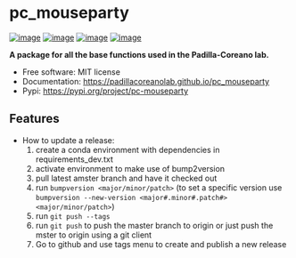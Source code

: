 # pc_mouseparty


[![image](https://img.shields.io/pypi/v/pc_mouseparty.svg)](https://pypi.python.org/pypi/pc_mouseparty)
[![image](https://img.shields.io/conda/vn/conda-forge/pc_mouseparty.svg)](https://anaconda.org/conda-forge/pc_mouseparty)
[![image](https://img.shields.io/badge/License-MIT-yellow.svg)](https://opensource.org/licenses/MIT)
[![image](https://github.com/gee-community/geemap/workflows/docs/badge.svg)](https://padillacoreanolab.github.io/pc_mouseparty)


**A package for all the base functions used in the Padilla-Coreano lab.**


-   Free software: MIT license
-   Documentation: https://padillacoreanolab.github.io/pc_mouseparty
-   Pypi: https://pypi.org/project/pc-mouseparty
    

## Features

-   How to update a release:
    1. create a conda environment with dependencies in requirements_dev.txt
    2. activate environment to make use of bump2version
    3. pull latest amster branch and have it checked out
    4. run `bumpversion <major/minor/patch>` (to set a specific version use `bumpversion --new-version <major#.minor#.patch#> <major/minor/patch>`)
    5. run `git push --tags`
    6. run `git push` to push the master branch to origin or just push the mster to origin using a git client
    7. Go to github and use tags menu to create and publish a new release

